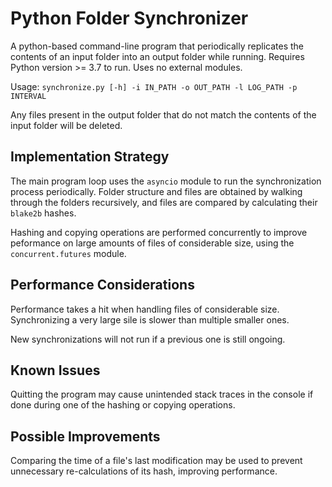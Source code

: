 # Python Folder Synchronizer

A python-based command-line program that periodically replicates the contents of an input folder into an output folder while running.
Requires Python version >= 3.7 to run. Uses no external modules.

Usage: `synchronize.py [-h] -i IN_PATH -o OUT_PATH -l LOG_PATH -p INTERVAL`

Any files present in the output folder that do not match the contents of the input folder will be deleted.

## Implementation Strategy

The main program loop uses the `asyncio` module to run the synchronization process periodically.
Folder structure and files are obtained by walking through the folders recursively, and files are compared by calculating their `blake2b` hashes.

Hashing and copying operations are performed concurrently to improve peformance on large amounts of files of considerable size, using the `concurrent.futures` module.

## Performance Considerations

Performance takes a hit when handling files of considerable size. Synchronizing a very large sile is slower than multiple smaller ones.

New synchronizations will not run if a previous one is still ongoing.

## Known Issues

Quitting the program may cause unintended stack traces in the console if done during one of the hashing or copying operations.

## Possible Improvements

Comparing the time of a file's last modification may be used to prevent unnecessary re-calculations of its hash, improving performance.
